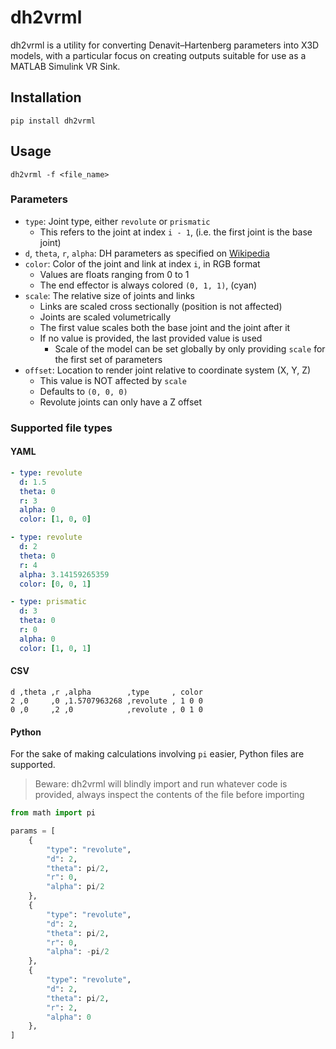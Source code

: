 # dh2vrml

dh2vrml is a utility for converting Denavit–Hartenberg parameters into X3D models, with a particular focus on creating outputs suitable for use as a MATLAB Simulink VR Sink.

## Installation

```
pip install dh2vrml
```

## Usage

```
dh2vrml -f <file_name>
```

### Parameters

- `type`: Joint type, either `revolute` or `prismatic`
    - This refers to the joint at index `i - 1`, (i.e. the first joint is the base joint)
- `d`, `theta`, `r`, `alpha`: DH parameters as specified on [Wikipedia](https://en.wikipedia.org/wiki/Denavit%E2%80%93Hartenberg_parameters)
- `color`: Color of the joint and link at index `i`, in RGB format
    - Values are floats ranging from 0 to 1
    - The end effector is always colored `(0, 1, 1)`, (cyan)
- `scale`: The relative size of joints and links
    - Links are scaled cross sectionally (position is not affected)
    - Joints are scaled volumetrically
    - The first value scales both the base joint and the joint after it
    - If no value is provided, the last provided value is used
        - Scale of the model can be set globally by only providing `scale` for the first set of parameters
- `offset`: Location to render joint relative to coordinate system (X, Y, Z)
    - This value is NOT affected by `scale`
    - Defaults to `(0, 0, 0)` 
    - Revolute joints can only have a Z offset

### Supported file types

#### YAML

```yaml
- type: revolute
  d: 1.5
  theta: 0
  r: 3
  alpha: 0
  color: [1, 0, 0]

- type: revolute
  d: 2
  theta: 0
  r: 4
  alpha: 3.14159265359
  color: [0, 0, 1]

- type: prismatic
  d: 3
  theta: 0
  r: 0
  alpha: 0
  color: [1, 0, 1]
```

#### CSV

```csv
d ,theta ,r ,alpha        ,type     , color
2 ,0     ,0 ,1.5707963268 ,revolute , 1 0 0
0 ,0     ,2 ,0            ,revolute , 0 1 0
```

#### Python

For the sake of making calculations involving `pi` easier, Python files are supported.

> Beware: dh2vrml will blindly import and run whatever code is provided, always inspect the contents of the file before importing

```py
from math import pi

params = [
    {
        "type": "revolute",
        "d": 2,
        "theta": pi/2,
        "r": 0,
        "alpha": pi/2
    },
    {
        "type": "revolute",
        "d": 2,
        "theta": pi/2,
        "r": 0,
        "alpha": -pi/2
    },
    {
        "type": "revolute",
        "d": 2,
        "theta": pi/2,
        "r": 2,
        "alpha": 0
    },
]
```
